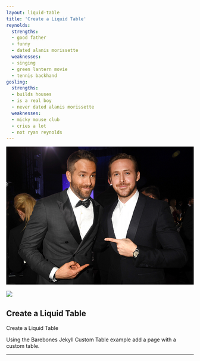 ```yaml
---
layout: liquid-table
title: 'Create a Liquid Table'
reynolds:
  strengths:
  - good father
  - funny
  - dated alanis morissette
  weaknesses: 
  - singing
  - green lantern movie
  - tennis backhand 
gosling:
  strengths: 
  - builds houses
  - is a real boy
  - never dated alanis morissette
  weaknesses: 
  - micky mouse club
  - cries a lot
  - not ryan reynolds
---
```

![](assets/img/ryan-v-ryan.jpg)

![]({{site.url}}/assets/img/ryan-v-ryan.jpg)  


## Create a Liquid Table

Create a Liquid Table

Using the Barebones Jekyll Custom Table example add a page with a custom table.

<hr>
